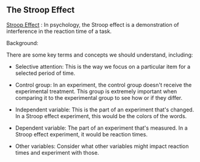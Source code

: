 ## The Stroop Effect

[Stroop Effect](https://www.verywellmind.com/what-is-the-stroop-effect-2795832) : In psychology, the Stroop effect is a demonstration of interference in the reaction time of a task. 

Background:

There are some key terms and concepts we should understand, including:


- Selective attention: This is the way we focus on a particular item for a selected period of time.

- Control group: In an experiment, the control group doesn't receive the experimental treatment.
                 This group is extremely important when comparing it to the experimental group to see how or if they differ.
                 
- Independent variable: This is the part of an experiment that's changed.
                        In a Stroop effect experiment, this would be the colors of the words.
                        
- Dependent variable: The part of an experiment that's measured. In a Stroop effect experiment, it would be reaction times.
   
- Other variables: Consider what other variables might impact reaction times and experiment with those.

